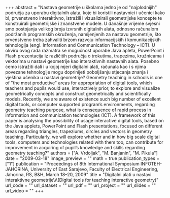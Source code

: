+++
abstract = "Nastava geometrije u školama jedno je od \"najplodnijih\" područja za uporabu digitalnih alata, koje bi koristili nastavnici i učenici kako bi, prvenstveno interaktivno, istražili i vizualizirali geometrijske koncepte te konstruirali geometrijske i znanstvene modele. U današnje vrijeme svjesni smo postojanja velikog broja izvrsnih digitalnih alata, odnosno računalom podržanih programskih okruženja, namijenjenih za nastavu geometrije, što prvenstveno treba zahvaliti brzom razvoju informacijskih i komunikacijskih tehnologija (engl. Information and Communication Technology – ICT). U okviru ovog rada razmatra se mogućnost uporabe Java apleta, PowerPoint i Flash prezentacija iz različitih područja o trokutima, trapezima, kružnicama i vektorima u nastavi geometrije kao interaktivnih nastavnih alata. Posebno ćemo istražiti dali i u kojoj mjeri digitalni alati, računala kao i s njima povezane tehnologije mogu doprinijeti poboljšanju stjecanja znanja i vještina učenika u nastavi geometrije? Geometry teaching in schools is one of \"the most productive\" areas for appropriation of digital tools, which teachers and pupils would use, interactively prior, to explore and visualize geometrically concepts and construct geometrically and scientifically models. Recently, we are aware of existence such big number of excellent digital tools, or computer supported program’s environments, regarding geometry teaching purpose, what is consequence of rapid process in information and communication technologies (ICT). A framework of this paper is analysing the possibility of usage interactive digital tools, based on the Java applets, PowerPoint and Flash presentations, focused on different areas regarding triangles, trapeziums, circles and vectors in geometry teaching. Particularly, we will explore whether and in how big scale digital tools, computers and technologies related with them too, can contribute for improvement in acquiring of pupil’s knowledge and skills regarding geometry teaching?"
authors = ["A. Vrdoljak", "M. Banjanin", "M. Pikula"]
date = "2009-03-18"
image_preview = ""
math = true
publication_types = ["1"]
publication = "Proceedings of 8th International Symposium INFOTEH-JAHORINA, University of East Sarajevo, Faculty of Electrical Engineering, Jahorina, RS, B&H, March 18–20, 2009"
title = "Digitalni alati u nastavi interaktivne geometrije\\\\\\(Digital tools for teaching interactive geometry)"
url_code = ""
url_dataset = ""
url_pdf = ""
url_project = ""
url_slides = ""
url_video = ""
+++
